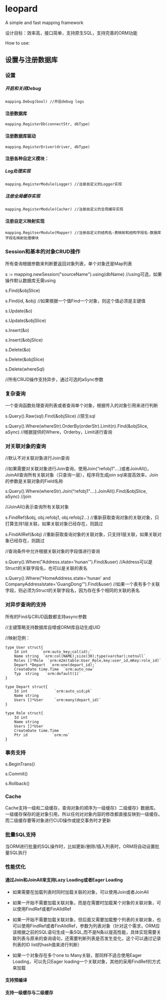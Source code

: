 leopard
=======

A simple and fast mapping framework

设计目标：效率高，接口简单，支持原生SQL，支持完善的ORM功能

How to use:

## 设置与注册数据库

### 设置

##### 开启和关闭Debug

    mapping.Debug(bool) //开启debug logs
    
#### 注册数据库

    mapping.RegisterDb(connectStr, dbType)
    
#### 注册数据库驱动

    mapping.RegisterDriver(driver, dbType)
    
#### 注册各种自定义模块：

##### Log处理实现

    mapping.RegisterModule(Logger) //注册自定义的Logger实现
    
##### 注册全局缓存实现

    mapping.RegisterModule(Cacher) //注册自定义的全局缓存实现
    
#### 注册自定义映射实现

    mapping.RegitserModule(Mapper) //注册自定义的结构名-表映射和结构字段名-数据库字段名映射处理模块
    
### Session和基本的对象CRUD操作

所有查询根据参数来判断要返回对象列表，单个对象还是Map列表

s := mapping.newSession("sourceName").using(dbName) //using可选，如果操作默认数据库无需using

s.Find(&objSlice)

s.Find(id, &obj)    //如果根据一个值Find一个对象，则这个值必须是主键值

s.Update(&o)

s.Update(&objSlice)

s.Insert(&o)

s.Insert(&objSlice)

s.Delete(&o)

s.Delete(&objSlice)

s.Delete(whereSql)

//所有CRUD操作支持异步，通过可选的aSync参数

### 复杂查询

一个查询函数处理查询列表或者查询单个对象，根据传入的对象引用来进行判断

s.Query().Raw(sql).Find(&objSlice) //原生sql

s.Query().Where(whereStr).OrderBy(orderStr).Limit(n).Find(&objSlice, aSync) //根据提供的Where，Orderby，Limit进行查询

### 对关联对象的查询

//默认不对关联对象进行Join查询

//如果需要对关联对象进行Join查询，使用Join(“refobj1"....)或者JoinAll()，JoinAll查询所有关联对象（只查询一层），程序将生成join sql来提高效率，Join的参数是关联对象的Field名称

s.Query().Where(whereStr).Join(“refobj1"....).JoinAll().Find(&objSlice, aSync) //join

//JoinAll()表示查询所有关联对象

s.FindRef(&obj, obj.refobj1, obj.refobj2...)  //重新获取查询对象的关联对象，只打算支持1层关联，如果关联对象已经存在，则跳过

s.FindAllRef(&obj)              //重新获取查询对象的关联对象，只支持1层关联，如果关联对象已经存在，则跳过

//查询条件中允许根据关联对象的字段值进行查询

s.Query().Where("Address.state='hunan'").Find(&user) //Address可以是Struct的关联字段名，也可以是关联的表名

s.Query().Where("HomeAddress.state='hunan' and CompanyAddresslstate='GuangDong'").Find(&user) //如果一个表有多个关联字段，则必须为Struct的关联字段名，因为存在多个相同的关联的表名


### 对异步查询的支持

所有的Find与CRUD函数都支持async参数

//主键策略支持数据库自增或ORM库自动生成UID

//映射范例：

    type User struct{
	    Id int      `orm:auto_key;col(id);`
		Name string  `orm:col(NAME);size(30);type(varchar);notnull`
		Roles []*Role  `orm:m2m(table:User_Role,key:user_id,mKey:role_id)`
		Depart *Depart  `orm:one(depart_id);`
		CreateDate time.Time  `orm:auto_now`
		Typ  string   `orm:default(1)`
	}
	
	type Depart struct{
	    Id int            `orm:auto_uid;pk`
		Name string       
		Users []*User     `orm:many(depart_id)`
	}
	
	type Role struct{
	    Id int
		Name string
		Users []*User
		CreateDate time.Time
		Ptr id           `orm:no`
	}



### 事务支持

s.BeginTrans()

s.Commit()

s.Rollback()

### Cache

Cache支持一级和二级缓存，查询对象的顺序为一级缓存》二级缓存》数据库。一级缓存保存的是对象引用，所以任何对对象内容的修改都直接反映到一级缓存。而二级缓存要等对象进行CUD操作或提交事务时才更新

### 批量SQL支持

当ORM进行批量的SQL操作时，比如更新/删除/插入列表时，ORM将自动设置批量SQL执行

### 性能优化

#### 通过Join和JoinAll来支持Lazy Loading或者Eager Loading

- 如果需要在加载列表时同时加载关联的对象，可以使用Join或者JoinAll

- 如果一开始不需要加载关联对象，而是在需要时加载某个对象的关联对象，可以使用FindRef或者FinAlldRef

- 如果一开始不需要加载关联对象，但后面又需要加载整个列表的关联对象，也可以使用FindRef或者FinAlldRef，参数为列表对象（针对这个需求，ORM应该根据之前的SQL语句生成一条SQL,而不是N条以提高性能，具体实现需要关联列表与原来的查询语句，还需要判断列表是否发生变化，这个可以通过记录列表的ID list的hash值来进行判断）

- 如果一个对象存在多个one to Many关联，那同样不适合使用Eager Loading，可以先只Eager loading一个关联对象，其他的采用FindRef的方式来加载

#### 支持预编译

#### 支持一级缓存与二级缓存






